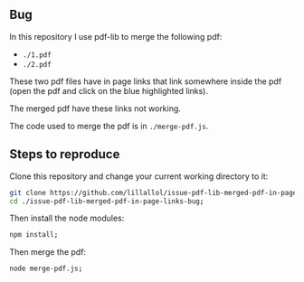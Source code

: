 ## Bug

In this repository I use pdf-lib to merge the following pdf:

- `./1.pdf`
- `./2.pdf`

These two pdf files have in page links that link somewhere inside the pdf (open the pdf and click on the blue highlighted links).

The merged pdf have these links not working.

The code used to merge the pdf is in `./merge-pdf.js`.

## Steps to reproduce

Clone this repository and change your current working directory to it:

```bash
git clone https://github.com/lillallol/issue-pdf-lib-merged-pdf-in-page-links-bug ./issue-pdf-lib-merged-pdf-in-page-links-bug;
cd ./issue-pdf-lib-merged-pdf-in-page-links-bug;
```

Then install the node modules:

```bash
npm install;
```

Then merge the pdf:

```bash
node merge-pdf.js;
```
